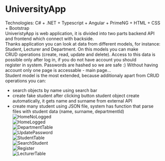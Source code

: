 # UniversityApp
Technologies: C# + .NET + Typescript + Angular + PrimeNG + HTML + CSS + Bootstrap
<br/>
UniveristyApp is web application, it is divided into two parts backend API and frontend which connect with backside.<br/>
Thanks application you can look at data from different models, for instance: Student, Lecturer and Department. On this models you can make<br/>
CRUD operations (create, read, update and delete). Access to this data is possible only after log in, if you do not have account you should<br/>
register in system. Passwords are hashed so we are safe :) Without having account only one page is accessable - main page...<br/>
Student model is the most extended, because additionaly apart from CRUD operations you can:<br/>
- search objects by name using search bar<br/>
- create fake student after clicking button student object create automatically, it gets name and surname from external API<br/>
- create many student using JSON file, system has function that parse files with student data (name, surname, departmentId)<br/>
![HomeNoLogged](https://github.com/Mich121/UniversityApp/assets/79859600/4666060a-616e-4362-9395-2d3fe0baef38)<br/>
![HomeLogged](https://github.com/Mich121/UniversityApp/assets/79859600/1568b81e-1dec-483d-9b5e-087df9261742)<br/>
![DepartmentTable](https://github.com/Mich121/UniversityApp/assets/79859600/4c9cf0eb-f6ec-42ed-942c-c4f47f7cb302)<br/>
![UpdatePassword](https://github.com/Mich121/UniversityApp/assets/79859600/350bfbed-2add-4c1f-85f6-5570babc74ed)<br/>
![StudentTable](https://github.com/Mich121/UniversityApp/assets/79859600/547b9b2b-2fbc-4c09-b81b-eb957930f6dc)<br/>
![SearchStudent](https://github.com/Mich121/UniversityApp/assets/79859600/bdfd2bde-6421-4103-ad53-48cf5a41f0f9)<br/>
![Register](https://github.com/Mich121/UniversityApp/assets/79859600/75c25a0a-12e2-418d-ad0b-a9fbf0f961fb)<br/>
![LecturerTable](https://github.com/Mich121/UniversityApp/assets/79859600/3e2a9fce-be45-4fb4-aa9e-0b74e3f7f2ed)
